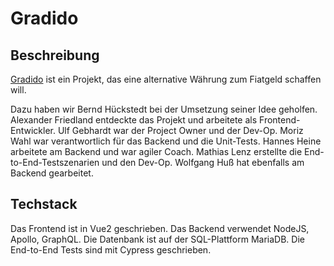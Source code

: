 # Gradido

## Beschreibung

[Gradido](https://www.gradido.net) ist ein Projekt, das eine alternative Währung zum Fiatgeld schaffen will.

Dazu haben wir Bernd Hückstedt bei der Umsetzung seiner Idee geholfen.
Alexander Friedland entdeckte das Projekt und arbeitete als Frontend-Entwickler.
Ulf Gebhardt war der Project Owner und der Dev-Op.
Moriz Wahl war verantwortlich für das Backend und die Unit-Tests.
Hannes Heine arbeitete am Backend und war agiler Coach.
Mathias Lenz erstellte die End-to-End-Testszenarien und den Dev-Op.
Wolfgang Huß hat ebenfalls am Backend gearbeitet.

## Techstack

Das Frontend ist in Vue2 geschrieben.
Das Backend verwendet NodeJS, Apollo, GraphQL.
Die Datenbank ist auf der SQL-Plattform MariaDB.
Die End-to-End Tests sind mit Cypress geschrieben.